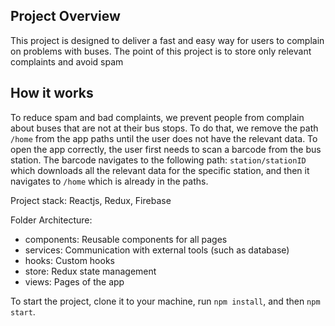 ## Project Overview
This project is designed to deliver a fast and easy way for users to complain on problems with buses. The point of this project is to store only relevant complaints and avoid spam

## How it works
To reduce spam and bad complaints, we prevent people from complain about buses that are not at their bus stops. To do that, we remove the path `/home` from the app paths until the user does not have the relevant data. To open the app correctly, the user first needs to scan a barcode from the bus station. The barcode navigates to the following path: `station/stationID` which downloads all the relevant data for the specific station, and then it navigates to `/home` which is already in the paths.

Project stack: Reactjs, Redux, Firebase

Folder Architecture:
- components: Reusable components for all pages
- services: Communication with external tools (such as database)
- hooks: Custom hooks
- store: Redux state management
- views: Pages of the app

To start the project, clone it to your machine, run `npm install`, and then `npm start`.
